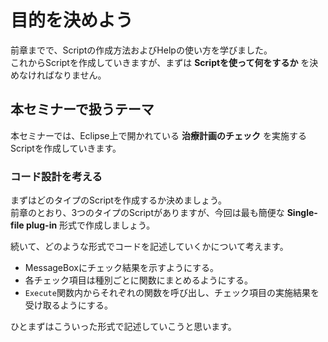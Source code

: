 # 目的を決めよう

前章までで、Scriptの作成方法およびHelpの使い方を学びました。  
これからScriptを作成していきますが、まずは **Scriptを使って何をするか** を決めなければなりません。

## 本セミナーで扱うテーマ

本セミナーでは、Eclipse上で開かれている **治療計画のチェック** を実施するScriptを作成していきます。

### コード設計を考える

まずはどのタイプのScriptを作成するか決めましょう。  
前章のとおり、3つのタイプのScriptがありますが、今回は最も簡便な **Single-file plug-in** 形式で作成しましょう。

続いて、どのような形式でコードを記述していくかについて考えます。

- MessageBoxにチェック結果を示すようにする。
- 各チェック項目は種別ごとに関数にまとめるようにする。
- `Execute`関数内からそれぞれの関数を呼び出し、チェック項目の実施結果を受け取るようにする。

ひとまずはこういった形式で記述していこうと思います。